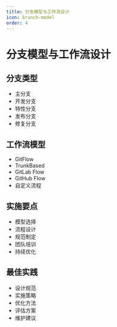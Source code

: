 ```yaml
---
title: 分支模型与工作流设计
icon: branch-model
order: 4
---
```


# 分支模型与工作流设计

## 分支类型
- 主分支
- 开发分支
- 特性分支
- 发布分支
- 修复分支

## 工作流模型
- GitFlow
- TrunkBased
- GitLab Flow
- GitHub Flow
- 自定义流程

## 实施要点
- 模型选择
- 流程设计
- 规范制定
- 团队培训
- 持续优化

## 最佳实践
- 设计规范
- 实施策略
- 优化方法
- 评估方案
- 维护建议
